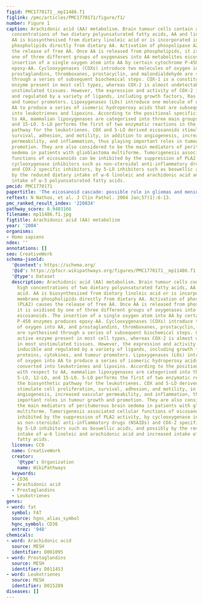 ```yaml
---
figid: PMC1770171__mp11486.f1
figlink: /pmc/articles/PMC1770171/figure/f1/
number: Figure 1
caption: Arachidonic acid (AA) metabolism. Brain tumour cells contain abnormally high
  concentrations of two dietary polyunsaturated fatty acids, AA and linoleic acid.
  AA is biosynthesised from dietary linoleic acid or is incorporated into membrane
  phospholipids directly from dietary AA. Activation of phospolipase A2 (PLA2) causes
  the release of free AA. Once AA is released from phospholipids, it is oxidised by
  one of three different groups of oxygenases into AA metabolites eicosanoids. The
  insertion of a single oxygen atom into AA by certain cytochrome P-450 enzymes produces
  epoxy-AA. Cyclooxygenases (COXs) introduce two molecules of oxygen into AA, and
  prostaglandins, thromboxanes, prostacyclin, and malondialdehyde are synthesised
  through a series of subsequent biochemical steps. COX-1 is a constitutively active
  enzyme present in most cell types, whereas COX-2 is almost undetectable in most
  unstimulated tissues. However, the expression and activity of COX-2 is inducible
  and regulated by a variety of ligands, including growth factors, Ras proteins, cytokines,
  and tumour promoters. Lipoxygenases (LOs) introduce one molecule of oxygen into
  AA to produce a series of isomeric hydroperoxy acids that are subsequently converted
  into leukotrienes and lipoxins. According to the positional specificity with respect
  to AA, mammalian lipoxygenases are categorised into three main groups, 5-LO, 12-LO,
  and 15-LO. 5-LO performs the first of two enzymatic reactions in the biosynthetic
  pathway for the leukotrienes. COX and 5-LO derived eicosanoids stimulate cell proliferation,
  survival, adhesion, and motility, in addition to angiogenesis, increased vascular
  permeability, and inflammation, thus playing important roles in tumour growth and
  promotion. They are also considered to be the main mediators of peritumorous brain
  oedema in patients with glioblastoma multiforme. Tumorigenesis associated cellular
  functions of eicosanoids can be inhibited by the suppression of PLA2 activity, by
  cyclooxygenase inhibitors such as non-steroidal anti-inflammatory drugs (NSAIDs)
  and COX-2 specific inhibitors, by 5-LO inhibitors such as boswellic acids, and possibly
  by the reduced dietary intake of ω-6 linoleic and arachidonic acid and increased
  intake of ω-3 polyunsaturated fatty acids.
pmcid: PMC1770171
papertitle: 'The eicosanoid cascade: possible role in gliomas and meningiomas.'
reftext: N Nathoo, et al. J Clin Pathol. 2004 Jan;57(1):6-13.
pmc_ranked_result_index: '220834'
pathway_score: 0.9403166
filename: mp11486.f1.jpg
figtitle: Arachidonic acid (AA) metabolism
year: '2004'
organisms:
- Homo sapiens
ndex: ''
annotations: []
seo: CreativeWork
schema-jsonld:
  '@context': https://schema.org/
  '@id': https://pfocr.wikipathways.org/figures/PMC1770171__mp11486.f1.html
  '@type': Dataset
  description: Arachidonic acid (AA) metabolism. Brain tumour cells contain abnormally
    high concentrations of two dietary polyunsaturated fatty acids, AA and linoleic
    acid. AA is biosynthesised from dietary linoleic acid or is incorporated into
    membrane phospholipids directly from dietary AA. Activation of phospolipase A2
    (PLA2) causes the release of free AA. Once AA is released from phospholipids,
    it is oxidised by one of three different groups of oxygenases into AA metabolites
    eicosanoids. The insertion of a single oxygen atom into AA by certain cytochrome
    P-450 enzymes produces epoxy-AA. Cyclooxygenases (COXs) introduce two molecules
    of oxygen into AA, and prostaglandins, thromboxanes, prostacyclin, and malondialdehyde
    are synthesised through a series of subsequent biochemical steps. COX-1 is a constitutively
    active enzyme present in most cell types, whereas COX-2 is almost undetectable
    in most unstimulated tissues. However, the expression and activity of COX-2 is
    inducible and regulated by a variety of ligands, including growth factors, Ras
    proteins, cytokines, and tumour promoters. Lipoxygenases (LOs) introduce one molecule
    of oxygen into AA to produce a series of isomeric hydroperoxy acids that are subsequently
    converted into leukotrienes and lipoxins. According to the positional specificity
    with respect to AA, mammalian lipoxygenases are categorised into three main groups,
    5-LO, 12-LO, and 15-LO. 5-LO performs the first of two enzymatic reactions in
    the biosynthetic pathway for the leukotrienes. COX and 5-LO derived eicosanoids
    stimulate cell proliferation, survival, adhesion, and motility, in addition to
    angiogenesis, increased vascular permeability, and inflammation, thus playing
    important roles in tumour growth and promotion. They are also considered to be
    the main mediators of peritumorous brain oedema in patients with glioblastoma
    multiforme. Tumorigenesis associated cellular functions of eicosanoids can be
    inhibited by the suppression of PLA2 activity, by cyclooxygenase inhibitors such
    as non-steroidal anti-inflammatory drugs (NSAIDs) and COX-2 specific inhibitors,
    by 5-LO inhibitors such as boswellic acids, and possibly by the reduced dietary
    intake of ω-6 linoleic and arachidonic acid and increased intake of ω-3 polyunsaturated
    fatty acids.
  license: CC0
  name: CreativeWork
  creator:
    '@type': Organization
    name: WikiPathways
  keywords:
  - CD36
  - Arachidonic acid
  - Prostaglandins
  - Leukotrienes
genes:
- word: fat
  symbol: FAT
  source: hgnc_alias_symbol
  hgnc_symbol: CD36
  entrez: '948'
chemicals:
- word: Arachidonic acid
  source: MESH
  identifier: D001095
- word: Prostaglandins
  source: MESH
  identifier: D011453
- word: Leukotrienes
  source: MESH
  identifier: D015289
diseases: []
---
```

